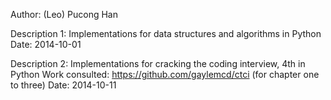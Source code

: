 Author: (Leo) Pucong Han

Description 1: Implementations for data structures and algorithms in Python
Date: 2014-10-01

Description 2: Implementations for cracking the coding interview, 4th in Python
Work consulted: https://github.com/gaylemcd/ctci (for chapter one to three)
Date: 2014-10-11

